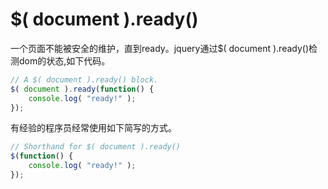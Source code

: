 # $( document ).ready()

一个页面不能被安全的维护，直到ready。jquery通过$( document ).ready()检测dom的状态,如下代码。

```js
// A $( document ).ready() block.
$( document ).ready(function() {
    console.log( "ready!" );
});
```

有经验的程序员经常使用如下简写的方式。

```js
// Shorthand for $( document ).ready()
$(function() {
    console.log( "ready!" );
});
```

